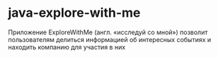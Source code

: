 # java-explore-with-me
Приложение ExploreWithMe (англ. «исследуй со мной») позволит пользователям делиться информацией 
об интересных событиях и находить компанию для участия в них
